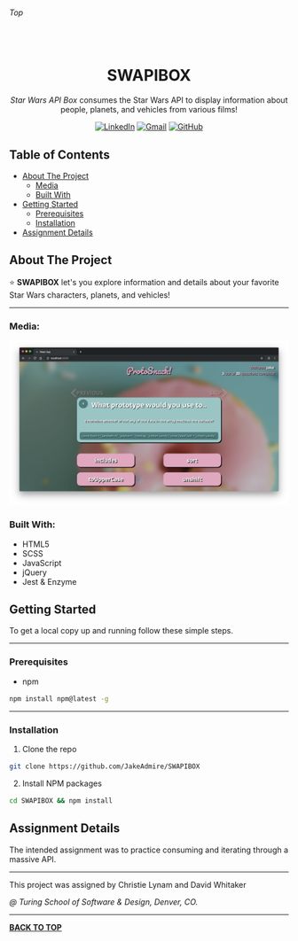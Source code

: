 ###### Top

<br />
<p align="center">
  <h1 align="center">SWAPIBOX</h1>
  <p align="center">
    <i>Star Wars API Box</i> consumes the Star Wars API to display information about people, planets, and vehicles from various films!
  </p>
</p>
<div align="center">

[![LinkedIn][linkedin-shield]][linkedin-url] [![Gmail][gmail-shield]][gmail-url] [![GitHub][github-shield]][github-url]
</div>

## Table of Contents

- [About The Project](#About-The-Project)
  - [Media](#Media)
  - [Built With](#Built-With)
- [Getting Started](#Getting-Started)
  - [Prerequisites](#Prerequisites)
  - [Installation](#Installation)
- [Assignment Details](#Assignment-Details)

## About The Project
  
:star: **SWAPIBOX** let's you explore information and details about your favorite Star Wars characters, planets, and vehicles!

---

### Media:

![full page screenshot](https://github.com/JakeAdmire/JA--Memoize/blob/master/src/screenshots/screenshot2.png?raw=true)

### Built With:
- HTML5
- SCSS 
- JavaScript
- jQuery
- Jest & Enzyme

## Getting Started

To get a local copy up and running follow these simple steps.

---

### Prerequisites

* npm
```sh
npm install npm@latest -g
```

---

### Installation

1. Clone the repo
```sh
git clone https://github.com/JakeAdmire/SWAPIBOX
```
2. Install NPM packages
```sh
cd SWAPIBOX && npm install
```

## Assignment Details

The intended assignment was to practice consuming and iterating through a massive API. 

---

This project was assigned by Christie Lynam and David Whitaker

_@ Turing School of Software & Design, Denver, CO._

---

**[BACK TO TOP](#top)**

<!-- URL References  -->
[linkedin-shield]: https://img.shields.io/badge/-LinkedIn-0077b5.svg?style=for-the-badge&logo=linkedin
[linkedin-url]: https://linkedin.com/in/jakeadmire

[gmail-shield]: https://img.shields.io/badge/-Email-red.svg?style=for-the-badge&logo=gmail&logoColor=white
[gmail-url]: https://mailto:jakeadmire1@gmail.com

[github-shield]: https://img.shields.io/badge/dynamic/json?label=Follow&query=length&url=https://api.github.com/users/jakeadmire/followers&style=for-the-badge&logo=github
[github-url]: https://mailto:jakeadmire1@gmail.com
